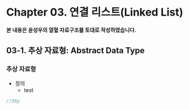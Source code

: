 # Chapter 03. 연결 리스트(Linked List)

**본 내용은 윤성우의 열혈 자료구조를 토대로 작성하였습니다.**


## 03-1. 추상 자료형: Abstract Data Type

### 추상 자료형

* 정의
  * test


```C
//56p



```
